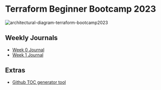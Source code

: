 # Terraform Beginner Bootcamp 2023


![architectural-diagram-terraform-bootcamp2023](https://github.com/agoetee/terraform-beginner-bootcamp-2023/assets/96971156/140605eb-ea8e-4900-8bce-6193fae0bdfe)

## Weekly Journals

- [Week 0 Journal](/journal/week-0.md)
- [Week 1 Journal](/journal/week-1.md)

## Extras
- [Github TOC generator tool](https://ecotrust-canada.github.io/markdown-toc/)
